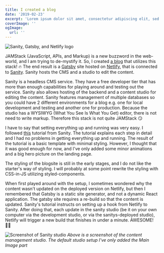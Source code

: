 ```yaml
---
title: I created a blog
date: '2019-02-23'
excerpt: 'Lorem ipsum dolor sit amet, consectetur adipiscing elit, sed do eiusmod tempor incididunt ut labore et dolore magna aliqua. Praesent elementum facilisis leo vel fringilla est ullamcorper eget. At imperdiet dui accumsan sit amet nulla facilities morbi tempus.'
coverImage: ''
ogImage:
  url: ''
---
```


![Sanity, Gatsby, and Netlify logo](/assets/logos.png)

JAMStack (JavaScript, APIs, and Markup) is a new buzzword in the web-world, and I am trying to de-mystify it. So, I created [a blog](https://www.alicevidjeskog.com) that utilizes this stack! 🔥 The end result is a [Gatsby](https://www.gatsbyjs.org/) site hosted on [Netlify](https://www.netlify.com), that is connected to [Sanity](https://www.sanity.io). Sanity hosts the CMS and a studio to edit the content.

Sanity is a headless CMS service. They have a free developer tier that has more than enough capabilities for playing around and testing out the service. Sanity also allows hosting of the backend and a content studio for editing the content. Sanity features management of multiple databases so you could have 2 different environments for a blog e.g. one for local development and testing and another one for production. Because the studio has a WYSIWYG (What You See Is What You Get) editor, there is not need to write markup. Therefore this stack is not quite JAMStack 😏

I have to say that setting everything up and running was very easy. I followed [this](https://www.sanity.io/blog/how-to-quickly-set-up-a-gatsby-js-jamstack-website-with-a-headless-cms) tutorial from Sanity. The tutorial explains each step in detail and I had no problems in getting everything up and running. The result of the tutorial is a basic template with minimal styling. However, I thought that it was good enough for now, and I've only added some minor animations and a big hero picture on the landing page.

The styling of the blogsite is still in the early stages, and I do not like the starter's way of styling. I will probably at some point rewrite the styling with CSS-in-JS utilizing styled-components.

When first played around with the setup, I sometimes wondered why the content wasn't updated on the deployed version on Netlify, but then I remembered that Gatsby is a static site generator, and not a dynamic React application. The gatsby site requires a re-build so that the content is updated. Sanity's tutorial instructs on setting up a hook from Netlify to Sanity. After doing that, each update in the sanity studio (be it on your own computer via the development studio, or via the sanitys-deployed studio), Netlify will trigger a new build that finishes in under a minute. AWESOME! 💪🏻

![Screenshot of Sanity studio](/assets/sanity-studio.png)
_Above is a screenshot of the content management studio. The default studio setup I've only added the Main Image part_
